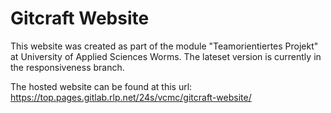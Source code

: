# Gitcraft Website

This website was created as part of the module "Teamorientiertes Projekt" at University of Applied Sciences Worms.
The lateset version is currently in the responsiveness branch.

The hosted website can be found at this url: https://top.pages.gitlab.rlp.net/24s/vcmc/gitcraft-website/
